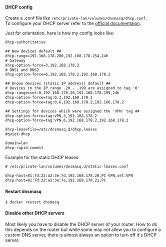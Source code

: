 #### DHCP config

Create a .conf file like ```/etc/private-lan/volumes/dnsmasq/dhcp.conf```.  
To configure your DHCP server refer to the [official documentaion](http://www.thekelleys.org.uk/dnsmasq/docs/dnsmasq-man.html).

Just for orientation, here is how my config looks like:

```xml
dhcp-authoritative

## New devices default ##
dhcp-range=192.168.178.200,192.168.178.254,24h
# Gateway
dhcp-option-force=3,192.168.178.2
# DNS1 and DNS2
dhcp-option-force=6,192.168.178.2,192.168.178.2

## Known devices (static IP address) default ##
# Devices in the IP range .20 - .199 are assigned to tag '0'
dhcp-range=set:0,192.168.178.20,192.168.178.199,24h
dhcp-option-force=tag:0,3,192.168.178.1
dhcp-option-force=tag:0,6,192.168.178.2,192.168.178.2

## Settings for devices which were assigned the 'VPN' tag ##
dhcp-option-force=tag:VPN,3,192.168.178.2
dhcp-option-force=tag:VPN,6,192.168.178.2,192.168.178.2

dhcp-leasefile=/etc/dnsmasq.d/dhcp.leases
#quiet-dhcp

domain=lan
dhcp-rapid-commit
```

Example for the static DHCP leases:

```xml
# /etc/private-lan/volumes/dnsmasq.d/static-leases.conf

dhcp-host=81:7d:22:a2:3e:7d,192.168.178.20,PC-VPN,set:VPN
dhcp-host=81:7d:22:a2:3e:7e,192.168.178.21,PC
```

#### Restart dnsmasq

    $ docker restart dnsmasq

#### Disable other DHCP servers

Most likely you have to disable the DHCP server of your router. How to do this depends on the router but while some may not allow you to configure a custom DNS server, there is almost always an option to turn off it's DHCP server.
